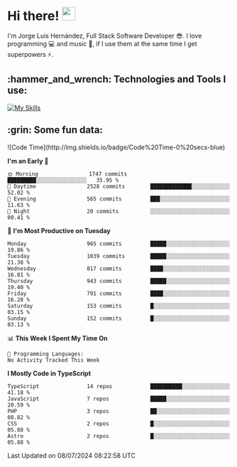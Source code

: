 <h1 align="left">
 <abc>
  <br>Hi there! <img src="https://user-images.githubusercontent.com/42378118/110234147-e3259600-7f4e-11eb-95be-0c4047144dea.gif" width="30"><br>
 </abc>
</h1>

I'm Jorge Luis Hernández, Full Stack Software Developer :sunglasses:. I love programming :computer: and music :musical_score:, if I use them at the same time I get superpowers :zap:. 


<h2 align="left">:hammer_and_wrench: Technologies and Tools I use:</h2>

[![My Skills](https://skillicons.dev/icons?i=js,ts,html,css,py,vue,react,next,nest,postgres,mysql)](https://skillicons.dev)

<h2 align="left">:grin: Some fun data:</h2>
<!--START_SECTION:waka-->
![Code Time](http://img.shields.io/badge/Code%20Time-0%20secs-blue)

**I'm an Early 🐤** 

```text
🌞 Morning                1747 commits        █████████░░░░░░░░░░░░░░░░   35.95 % 
🌆 Daytime                2528 commits        █████████████░░░░░░░░░░░░   52.02 % 
🌃 Evening                565 commits         ███░░░░░░░░░░░░░░░░░░░░░░   11.63 % 
🌙 Night                  20 commits          ░░░░░░░░░░░░░░░░░░░░░░░░░   00.41 % 
```
📅 **I'm Most Productive on Tuesday** 

```text
Monday                   965 commits         █████░░░░░░░░░░░░░░░░░░░░   19.86 % 
Tuesday                  1039 commits        █████░░░░░░░░░░░░░░░░░░░░   21.38 % 
Wednesday                817 commits         ████░░░░░░░░░░░░░░░░░░░░░   16.81 % 
Thursday                 943 commits         █████░░░░░░░░░░░░░░░░░░░░   19.40 % 
Friday                   791 commits         ████░░░░░░░░░░░░░░░░░░░░░   16.28 % 
Saturday                 153 commits         █░░░░░░░░░░░░░░░░░░░░░░░░   03.15 % 
Sunday                   152 commits         █░░░░░░░░░░░░░░░░░░░░░░░░   03.13 % 
```


📊 **This Week I Spent My Time On** 

```text
💬 Programming Languages: 
No Activity Tracked This Week
```

**I Mostly Code in TypeScript** 

```text
TypeScript               14 repos            ██████████░░░░░░░░░░░░░░░   41.18 % 
JavaScript               7 repos             █████░░░░░░░░░░░░░░░░░░░░   20.59 % 
PHP                      3 repos             ██░░░░░░░░░░░░░░░░░░░░░░░   08.82 % 
CSS                      2 repos             █░░░░░░░░░░░░░░░░░░░░░░░░   05.88 % 
Astro                    2 repos             █░░░░░░░░░░░░░░░░░░░░░░░░   05.88 % 
```




 Last Updated on 08/07/2024 08:22:58 UTC
<!--END_SECTION:waka-->
